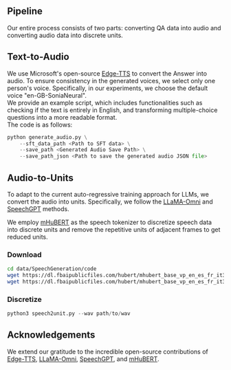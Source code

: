 ## Pipeline
Our entire process consists of two parts: converting QA data into audio and converting audio data into discrete units.

## Text-to-Audio
We use Microsoft's open-source [Edge-TTS](https://github.com/rany2/edge-tts) to convert the Answer into audio. To ensure consistency in the generated voices, we select only one person's voice. Specifically, in our experiments, we choose the default voice "en-GB-SoniaNeural".  
We provide an example script, which includes functionalities such as checking if the text is entirely in English, and transforming multiple-choice questions into a more readable format.  
The code is as follows:
```python
python generate_audio.py \
    --sft_data_path <Path to SFT data> \
    --save_path <Generated Audio Save Path> \
    --save_path_json <Path to save the generated audio JSON file>
```

## Audio-to-Units
To adapt to the current auto-regressive training approach for LLMs, we convert the audio into units. Specifically, we follow the [LLaMA-Omni](https://github.com/ictnlp/LLaMA-Omni) and [SpeechGPT](https://github.com/0nutation/SpeechGPT) methods.

We employ [mHuBERT](https://github.com/facebookresearch/fairseq/blob/main/examples/speech_to_speech/docs/textless_s2st_real_data.md) as the speech tokenizer to discretize speech data into discrete units and remove the repetitive units of adjacent frames to get reduced units.

### Download
```bash
cd data/SpeechGeneration/code
wget https://dl.fbaipublicfiles.com/hubert/mhubert_base_vp_en_es_fr_it3.pt
wget https://dl.fbaipublicfiles.com/hubert/mhubert_base_vp_en_es_fr_it3_L11_km1000.bin
```

### Discretize
```python
python3 speech2unit.py --wav path/to/wav
```
## Acknowledgements
We extend our gratitude to the incredible open-source contributions of [Edge-TTS](https://github.com/rany2/edge-tts), [LLaMA-Omni](https://github.com/ictnlp/LLaMA-Omni), [SpeechGPT](https://github.com/0nutation/SpeechGPT), and [mHuBERT](https://github.com/facebookresearch/fairseq/blob/main/examples/speech_to_speech/docs/textless_s2st_real_data.md).